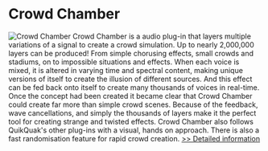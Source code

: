 # Crowd Chamber
![Crowd Chamber](https://mycommerce.akamaized.net/api/pimages/P300256439/BIG/300256439.JPG)
Crowd Chamber is a audio plug-in that layers multiple variations of a signal to create a crowd simulation. Up to nearly 2,000,000 layers can be produced! From simple chorusing effects, small crowds and stadiums, on to impossible situations and effects. When each voice is mixed, it is altered in varying time and spectral content, making unique versions of itself to create the illusion of different sources. And this effect can be fed back onto itself to create many thousands of voices in real-time. Once the concept had been created it became clear that Crowd Chamber could create far more than simple crowd scenes. Because of the feedback, wave cancellations, and simply the thousands of layers make it the perfect tool for creating strange and twisted effects. Crowd Chamber also follows QuikQuak's other plug-ins with a visual, hands on approach. There is also a fast randomisation feature for rapid crowd creation.
[>> Detailed information](https://secure.shareit.com/shareit/product.html?productid=300256439&affiliateid=200057808)